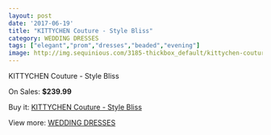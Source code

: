 ```yaml
---
layout: post
date: '2017-06-19'
title: "KITTYCHEN Couture - Style Bliss"
category: WEDDING DRESSES
tags: ["elegant","prom","dresses","beaded","evening"]
image: http://img.sequinious.com/3185-thickbox_default/kittychen-couture-style-bliss.jpg
---
```

KITTYCHEN Couture - Style Bliss

On Sales: **$239.99**
<a href="https://www.sequinious.com/wedding-dresses/1318-kittychen-couture-style-bliss.html"><amp-img layout="responsive" width="600" height="600" src="//img.sequinious.com/3185-thickbox_default/kittychen-couture-style-bliss.jpg" alt="KITTYCHEN Couture - Style Bliss 0" /></a>
<a href="https://www.sequinious.com/wedding-dresses/1318-kittychen-couture-style-bliss.html"><amp-img layout="responsive" width="600" height="600" src="//img.sequinious.com/3186-thickbox_default/kittychen-couture-style-bliss.jpg" alt="KITTYCHEN Couture - Style Bliss 1" /></a>

Buy it: [KITTYCHEN Couture - Style Bliss](https://www.sequinious.com/wedding-dresses/1318-kittychen-couture-style-bliss.html "KITTYCHEN Couture - Style Bliss")

View more: [WEDDING DRESSES](https://www.sequinious.com/2-wedding-dresses "WEDDING DRESSES")